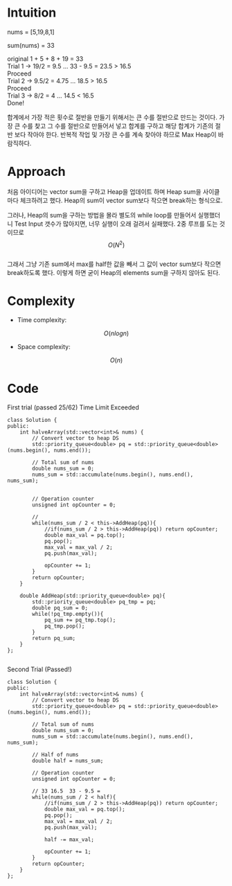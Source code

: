 # Intuition
<!-- Describe your first thoughts on how to solve this problem. -->
nums = [5,19,8,1] <br>

sum(nums) = 33 

original 1 + 5 + 8 + 19  = 33 <br>
Trial 1 -> 19/2 = 9.5 ... 33 - 9.5 = 23.5 > 16.5 <br>
Proceed <br>
Trial 2 -> 9.5/2 = 4.75 ... 18.5 > 16.5 <br>
Proceed <br>
Trial 3 -> 8/2 = 4 ... 14.5 < 16.5 <br>
Done! <br>

합계에서 가장 적은 횟수로 절반을 만들기 위해서는 큰 수를 절반으로 만드는 것이다. 가장 큰 수를 찾고 그 수를 절반으로 만들어서 넣고 합계를 구하고 
해당 합계가 기존의 절반 보다 작아야 한다.
반복적 작업 및 가장 큰 수를 계속 찾아야 하므로 Max Heap이 바람직하다.

# Approach
<!-- Describe your approach to solving the problem. -->
처음 아이디어는 vector sum을 구하고 Heap을 업데이트 하며 Heap sum을 사이클 마다 체크하려고 했다. Heap의 sum이 vector sum보다 작으면 break하는 형식으로. 

그러나, Heap의 sum을 구하는 방법을 몰라 별도의 while loop를 만들어서 실행했더니 Test Input 갯수가 많아지면, 너무 실행이 오래 걸려서 실패했다. 2중 루프를 도는 것이므로 $$O(N^2)$$
<br>
그래서 그냥 기존 sum에서 max를 half한 값을 빼서 그 값이 vector sum보다 작으면 break하도록 했다. 
이렇게 하면 굳이 Heap의 elements sum을 구하지 않아도 된다.

# Complexity
- Time complexity:
<!-- Add your time complexity here, e.g. $$O(n)$$ -->
$$O(nlogn)$$

- Space complexity:
<!-- Add your space complexity here, e.g. $$O(n)$$ -->
$$O(n)$$


# Code
First trial (passed 25/62) Time Limit Exceeded
```
class Solution {
public:
    int halveArray(std::vector<int>& nums) {
        // Convert vector to heap DS 
        std::priority_queue<double> pq = std::priority_queue<double> (nums.begin(), nums.end());

        // Total sum of nums
        double nums_sum = 0;
        nums_sum = std::accumulate(nums.begin(), nums.end(), nums_sum);

        
        // Operation counter 
        unsigned int opCounter = 0; 

        // 
        while(nums_sum / 2 < this->AddHeap(pq)){
            //if(nums_sum / 2 > this->AddHeap(pq)) return opCounter;
            double max_val = pq.top(); 
            pq.pop();
            max_val = max_val / 2; 
            pq.push(max_val);

            opCounter += 1;
        }
        return opCounter;
    }

    double AddHeap(std::priority_queue<double> pq){
        std::priority_queue<double> pq_tmp = pq;
        double pq_sum = 0;
        while(!pq_tmp.empty()){
            pq_sum += pq_tmp.top();
            pq_tmp.pop();
        }
        return pq_sum;
    }
};


```
Second Trial (Passed!)
```
class Solution {
public:
    int halveArray(std::vector<int>& nums) {
        // Convert vector to heap DS 
        std::priority_queue<double> pq = std::priority_queue<double> (nums.begin(), nums.end());

        // Total sum of nums
        double nums_sum = 0;
        nums_sum = std::accumulate(nums.begin(), nums.end(), nums_sum);

        // Half of nums 
        double half = nums_sum;

        // Operation counter 
        unsigned int opCounter = 0; 

        // 33 16.5  33 - 9.5 =  
        while(nums_sum / 2 < half){
            //if(nums_sum / 2 > this->AddHeap(pq)) return opCounter;
            double max_val = pq.top(); 
            pq.pop();
            max_val = max_val / 2; 
            pq.push(max_val);

            half -= max_val;

            opCounter += 1;
        }
        return opCounter;
    }
};
```
